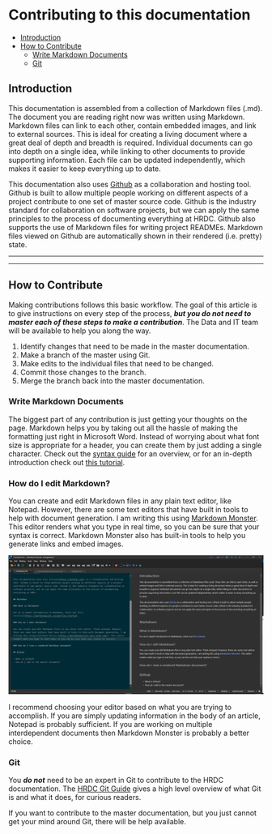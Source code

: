 # Contributing to this documentation

- [Introduction](#introduction)
- [How to Contribute](#how-to-contribute)
   - [Write Markdown Documents](#write-markdown-documents)
   - [Git](#git)

## Introduction

This documentation is assembled from a collection of Markdown files (.md). The document you are reading right now was written using Markdown. Markdown files can link to each other, contain embedded images, and link to external sources. This is ideal for creating a living document where a great deal of depth and breadth is required. Individual documents can go into depth on a single idea, while linking to other documents to provide supporting information. Each file can be updated independently, which makes it easier to keep everything up to date.

This documentation also uses [Github](https://github.com/) as a collaboration and hosting tool. Github is built to allow multiple people working on different aspects of a project contribute to one set of master source code. Github is the industry standard for collaboration on software projects, but we can apply the same principles to the process of documenting everything at HRDC. Github also supports the use of Markdown files for writing project READMEs. Markdown files viewed on Github are automatically shown in their rendered (i.e. pretty) state.

---
---

## How to Contribute

Making contributions follows this basic workflow. The goal of this article is to give instructions on every step of the process, ***but you do not need to master each of these steps to make a contribution***. The Data and IT team will be available to help you along the way.

1. Identify changes that need to be made in the master documentation.
1. Make a branch of the master using Git.
1. Make edits to the individual files that need to be changed.
1. Commit those changes to the branch.
1. Merge the branch back into the master documentation.

### Write Markdown Documents

The biggest part of any contribution is just getting your thoughts on the page. Markdown helps you by taking out all the hassle of making the formatting just right in Microsoft Word. Instead of worrying about what font size is appropriate for a header, you can create them by just adding a single character. Check out the [syntax guide](markdownguide.md) for an overview, or for an in-depth introduction check out [this tutorial](https://markdownguide.org/getting-started).




### How do I edit Markdown?

You can create and edit Markdown files in any plain text editor, like Notepad. However, there are some text editors that have built in tools to help with document generation. I am writing this using [Markdown Monster](https://markdownmonster.west-wind.com/). This editor renders what you type in real time, so you can be sure that your syntax is correct. Markdown Monster also has built-in tools to help you generate links and embed images.

![Markdown Monster](../Images/markdownmonster.JPG)

I recommend choosing your editor based on what you are trying to accomplish. If you are simply updating information in the body of an article, Notepad is probably sufficient. If you are working on multiple interdependent documents then Markdown Monster is probably a better choice.

### Git

You ***do not*** need to be an expert in Git to contribute to the HRDC documentation. The [HRDC Git Guide](gitguide.md) gives a high level overview of what Git is and what it does, for curious readers.

If you want to contribute to the master documentation, but you just cannot get your mind around Git, there will be help available.


